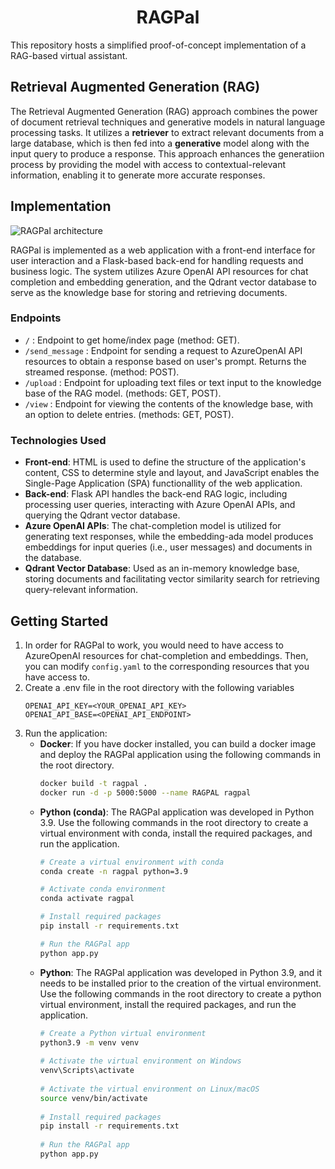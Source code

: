 <h1 align="center">RAGPal</h1>


This repository hosts a simplified proof-of-concept implementation of a RAG-based virtual assistant.

## Retrieval Augmented Generation (RAG)
The Retrieval Augmented Generation (RAG) approach combines the power of document retrieval techniques and generative models in natural language processing tasks. It utilizes a **retriever** to extract relevant documents from a large database, which is then fed into a **generative** model along with the input query to produce a response. This approach enhances the generatiion process by providing the model with access to contextual-relevant information, enabling it to generate more accurate responses. 

## Implementation
![RAGPal architecture](https://github.com/ThanosM97/RAGPal/assets/41332813/c9773a55-3105-45b7-8c6e-dc1e352d0be4)

RAGPal is implemented as a web application with a front-end interface for user interaction and a Flask-based back-end for handling requests and business logic. The system utilizes Azure OpenAI API resources for chat completion and embedding generation, and the Qdrant vector database to serve as the knowledge base for storing and retrieving documents. 

### Endpoints
* `/` : Endpoint to get home/index page (method: GET).
* `/send_message` : Endpoint for sending a request to AzureOpenAI API resources to obtain a response based on user's prompt. Returns the streamed response. (method: POST).
* `/upload` : Endpoint for uploading text files or text input to the knowledge base of the RAG model. (methods: GET, POST).
* `/view` : Endpoint for viewing the contents of the knowledge base, with an option to delete entries. (methods: GET, POST).

### Technologies Used
* **Front-end**: HTML is used to define the structure of the application's content, CSS to determine style and layout, and JavaScript enables the Single-Page Application (SPA) functionallity of the web application.
* **Back-end**: Flask API handles the back-end RAG logic, including processing user queries, interacting with Azure OpenAI APIs, and querying the Qdrant vector database.
* **Azure OpenAI APIs**: The chat-completion model is utilized for generating text responses, while the embedding-ada model produces embeddings for input queries (i.e., user messages) and documents in the database.
* **Qdrant Vector Database**: Used as an in-memory knowledge base, storing documents and facilitating vector similarity search for retrieving query-relevant information.

## Getting Started
1. In order for RAGPal to work, you would need to have access to AzureOpenAI resources for chat-completion and embeddings. Then, you can modify `config.yaml` to the corresponding resources that you have access to.
2. Create a .env file in the root directory with the following variables
   ```
   OPENAI_API_KEY=<YOUR_OPENAI_API_KEY>
   OPENAI_API_BASE=<OPENAI_API_ENDPOINT>
   ```
3. Run the application:
     * **Docker**:
       If you have docker installed, you can build a docker image and deploy the RAGPal application using the following commands in the root directory.
       ```bash
       docker build -t ragpal .
       docker run -d -p 5000:5000 --name RAGPAL ragpal
       ```
   * **Python (conda)**: The RAGPal application was developed in Python 3.9. Use the following commands in the root directory to create a virtual environment with conda, install the required packages, and run the application.
     ```bash
     # Create a virtual environment with conda
     conda create -n ragpal python=3.9

     # Activate conda environment
     conda activate ragpal

     # Install required packages
     pip install -r requirements.txt

     # Run the RAGPal app
     python app.py
     ```
    * **Python**: The RAGPal application was developed in Python 3.9, and it needs to be installed prior to the creation of the virtual environment. Use the following commands in the root directory to create a python virtual environment, install the required packages, and run the application.
       ```bash
       # Create a Python virtual environment
       python3.9 -m venv venv
  
       # Activate the virtual environment on Windows
       venv\Scripts\activate
  
       # Activate the virtual environment on Linux/macOS
       source venv/bin/activate
  
       # Install required packages
       pip install -r requirements.txt
  
       # Run the RAGPal app
       python app.py
       ```
